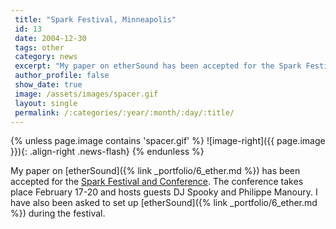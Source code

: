 ```yaml
---
 title: "Spark Festival, Minneapolis"
 id: 13
 date: 2004-12-30
 tags: other
 category: news
 excerpt: "My paper on etherSound has been accepted for the Spark Festival and Conference. The conference takes place February 17-20 and hosts guests DJ Spooky and Philippe Manoury. I have also been asked to set..."
 author_profile: false
 show_date: true
 image: /assets/images/spacer.gif
 layout: single
 permalink: /:categories/:year/:month/:day/:title/
---
```

{% unless page.image contains 'spacer.gif' %}
   ![image-right]({{ page.image }}){: .align-right .news-flash}
{% endunless %}

My paper on [etherSound]({% link _portfolio/6_ether.md %}) has been accepted for the <a href="http://spark.cla.umn.edu/">Spark Festival and Conference</a>. The conference takes place February 17-20 and hosts guests DJ Spooky and Philippe Manoury. I have also been asked to set up  [etherSound]({% link _portfolio/6_ether.md %}) during the festival.


